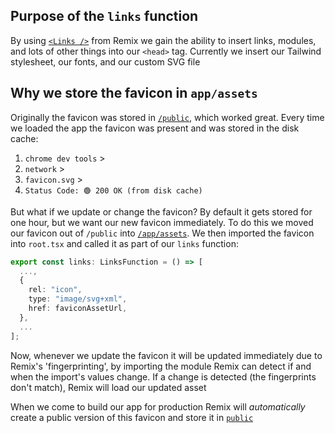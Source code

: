 ## Purpose of the `links` function

By using [`<Links />`](root.tsx) from Remix we gain the ability to insert links, modules, and lots of other things into our `<head>` tag. Currently we insert our Tailwind stylesheet, our fonts, and our custom SVG file

## Why we store the favicon in `app/assets`

Originally the favicon was stored in [`/public`](../public/), which worked great. Every time we loaded the app the favicon was present and was stored in the disk cache:

1. `chrome dev tools` >
2. `network` >
3. `favicon.svg` >
4. `Status Code: 🟢 200 OK (from disk cache)`

But what if we update or change the favicon? By default it gets stored for one hour, but we want our new favicon immediately. To do this we moved our favicon out of `/public` into [`/app/assets`](/app/assets). We then imported the favicon into `root.tsx` and called it as part of our `links` function:

```TypeScript
export const links: LinksFunction = () => [
  ...,
  {
    rel: "icon",
    type: "image/svg+xml",
    href: faviconAssetUrl,
  },
  ...
];
```

Now, whenever we update the favicon it will be updated immediately due to Remix's 'fingerprinting', by importing the module Remix can detect if and when the import's values change. If a change is detected (the fingerprints don't match), Remix will load our updated asset

When we come to build our app for production Remix will _automatically_ create a public version of this favicon and store it in [`public`](../public/)
